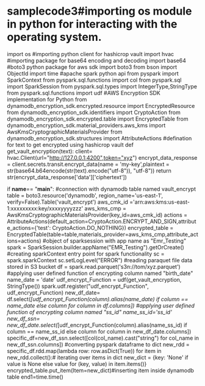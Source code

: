 # samplecode3#importing os module in python for interacting with the operating system.
import os
#importing python client for hashicrop vault
import hvac
#importing package for base64 encoding and decoding
import base64
#boto3 python package for aws sdk
import boto3
from bson import ObjectId
import time
#apache spark python api
from pyspark import SparkContext
from pyspark.sql.functions import col
from pyspark.sql import SparkSession
from pyspark.sql.types import IntegerType,StringType
from pyspark.sql.functions import udf
#AWS Encryption SDK implementation for Python
from dynamodb_encryption_sdk.encrypted.resource import EncryptedResource
from dynamodb_encryption_sdk.identifiers import CryptoAction
from dynamodb_encryption_sdk.encrypted.table import EncryptedTable
from dynamodb_encryption_sdk.material_providers.aws_kms import AwsKmsCryptographicMaterialsProvider
from dynamodb_encryption_sdk.structures import AttributeActions
#defination for text to get encrypted using hashicrop vault
def get_vault_encryption(text):
    client= hvac.Client(url="http://127.0.0.1:4200",token="xyz")
    encrypt_data_response = client.secrets.transit.encrypt_data(name = 'my-key',plaintext = str(base64.b64encode(str(text).encode("utf-8")), "utf-8"))
    return str(encrypt_data_response['data']['ciphertext'])


if __name__== "__main__":
    #connection with dynamodb table named vault_encrypt
    table = boto3.resource('dynamodb', region_name='us-east-1', verify=False).Table('vault_encrypt')
    aws_cmk_id ='arn:aws:kms:us-east-1:xxxxxxxxx:key/xxxxyyyyzzz'
    aws_kms_cmp = AwsKmsCryptographicMaterialsProvider(key_id=aws_cmk_id)
    actions = AttributeActions(default_action=CryptoAction.ENCRYPT_AND_SIGN,attribute_actions={'test': CryptoAction.DO_NOTHING})
    encrypted_table = EncryptedTable(table=table,materials_provider=aws_kms_cmp,attribute_actions=actions)
    #object of sparksession with app name as "Emr_Testing" 
    spark = SparkSession.builder.appName("EMR_Testing").getOrCreate()
    #creating sparkContext entry point for spark functionality
    sc = spark.sparkContext
    sc.setLogLevel("ERROR")
    #reading paraquet file data stored in S3 bucket
    df = spark.read.parquet('s3n://tom/xyz.parquet')
    #applying user defined function of encrypting column named "birth_date"
    name_date = 'date'
    udf_encrypt_Function = udf(get_vault_encryption, StringType())
    spark.udf.register("udf_encrypt_Function", udf_encrypt_Function)
    new_df_date= df.select(*[udf_encrypt_Function(column).alias(name_date) if column == name_date else column for column in df.columns])
    #applying user defined function of encrypting column named "ss_id"
    name_ss_id='ss_id'
    new_df_ssn= new_df_date.select(*[udf_encrypt_Function(column).alias(name_ss_id) if column == name_ss_id else column for column in new_df_date.columns])
    specific_df=new_df_ssn.select([col(col_name).cast("string") for col_name in new_df_ssn.columns])
    #converting pyspark dataframe to dict
    new_rdd = specific_df.rdd.map(lambda row: row.asDict(True))
    for item in new_rdd.collect():# iterating over items in dict
        new_dict = {key: 'None' if value is None else value for (key, value) in item.items()}
        encrypted_table.put_item(Item=new_dict)#inserting item inside dynamodb table
    end1=time.time()

